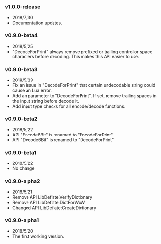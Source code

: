 ### v1.0.0-release

* 2018/7/30
* Documentation updates.

### v0.9.0-beta4

* 2018/5/25
* "DecodeForPrint" always remove prefixed or trailing control or space characters before decoding. This makes this API easier to use.

### v0.9.0-beta3

* 2018/5/23
* Fix an issue in "DecodeForPrint" that certain undecodable string
  could cause an Lua error.
* Add an parameter to "DecodeForPrint". If set, remove trailing spaces in the
input string before decode it.
* Add input type checks for all encode/decode functions.

### v0.9.0-beta2

* 2018/5/22
* API "Encode6Bit" is renamed to "EncodeForPrint"
* API "Decode6Bit" is renamed to "DecodeForPrint"

### v0.9.0-beta1

* 2018/5/22
* No change

### v0.9.0-alpha2

* 2018/5/21
* Remove API LibDeflate:VerifyDictionary
* Remove API LibDeflate:DictForWoW
* Changed API LibDeflate:CreateDictionary

### v0.9.0-alpha1

* 2018/5/20
* The first working version.
